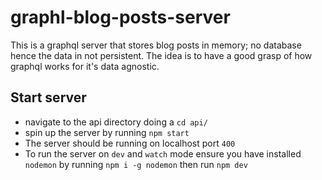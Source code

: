 # graphl-blog-posts-server
This is a graphql server that stores blog posts in memory; no database hence the data in not persistent. The idea is to have a good grasp of how graphql works for it's data agnostic.

## Start server
  - navigate to the api directory doing a `cd api/`
  - spin up the server by running `npm start`
  - The server should be running on localhost port `400`
  - To run the server on `dev` and `watch` mode ensure you have installed `nodemon` by running `npm i -g nodemon` then run `npm dev`